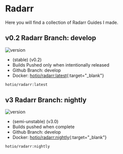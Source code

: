 # Radarr

Here you will find a collection of Radarr Guides I made.

## v0.2 Radarr Branch: develop

![version](https://img.shields.io/badge/dynamic/json?query=%24.version&url=https%3A%2F%2Fraw.githubusercontent.com%2Fdocker-hotio%2Fdocker-radarr%2Frelease%2FVERSION.json&label=Latest%20Version&style=for-the-badge&color=4051B5)

- (stable) (v0.2)
- Builds Pushed only when intentionally released
- Github Branch: develop
- Docker: [hotio/radarr:latest](https://hub.docker.com/r/hotio/radarr){:target="_blank"}

```bash
hotio/radarr:latest
```

## v3 Radarr Branch: nightly

![version](https://img.shields.io/badge/dynamic/json?query=%24.version&url=https%3A%2F%2Fraw.githubusercontent.com%2Fdocker-hotio%2Fdocker-radarr%2Fnightly%2FVERSION.json&label=Latest%20Version&style=for-the-badge&color=4051B5)

- (semi-unstable) (v3.0)
- Builds pushed when complete
- Github Branch: develop
- Docker: [hotio/radarr:nightly](https://hub.docker.com/r/hotio/radarr){:target="_blank"}

```bash
hotio/radarr:nightly
```
